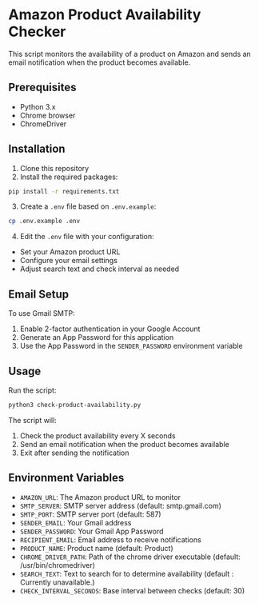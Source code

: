 # Amazon Product Availability Checker

This script monitors the availability of a product on Amazon and sends an email notification when the product becomes available.

## Prerequisites

- Python 3.x
- Chrome browser
- ChromeDriver

## Installation

1. Clone this repository
2. Install the required packages:
```bash
pip install -r requirements.txt
```

3. Create a `.env` file based on `.env.example`:
```bash
cp .env.example .env
```

4. Edit the `.env` file with your configuration:
- Set your Amazon product URL
- Configure your email settings
- Adjust search text and check interval as needed

## Email Setup

To use Gmail SMTP:
1. Enable 2-factor authentication in your Google Account
2. Generate an App Password for this application
3. Use the App Password in the `SENDER_PASSWORD` environment variable

## Usage

Run the script:
```bash
python3 check-product-availability.py
```

The script will:
1. Check the product availability every X seconds
2. Send an email notification when the product becomes available
3. Exit after sending the notification

## Environment Variables

- `AMAZON_URL`: The Amazon product URL to monitor
- `SMTP_SERVER`: SMTP server address (default: smtp.gmail.com)
- `SMTP_PORT`: SMTP server port (default: 587)
- `SENDER_EMAIL`: Your Gmail address
- `SENDER_PASSWORD`: Your Gmail App Password
- `RECIPIENT_EMAIL`: Email address to receive notifications
- `PRODUCT_NAME`: Product name (default: Product)
- `CHROME_DRIVER_PATH`: Path of the chrome driver executable (default: /usr/bin/chromedriver)
- `SEARCH_TEXT`: Text to search for to determine availability (default : Currently unavailable.)
- `CHECK_INTERVAL_SECONDS`: Base interval between checks (default: 30)
